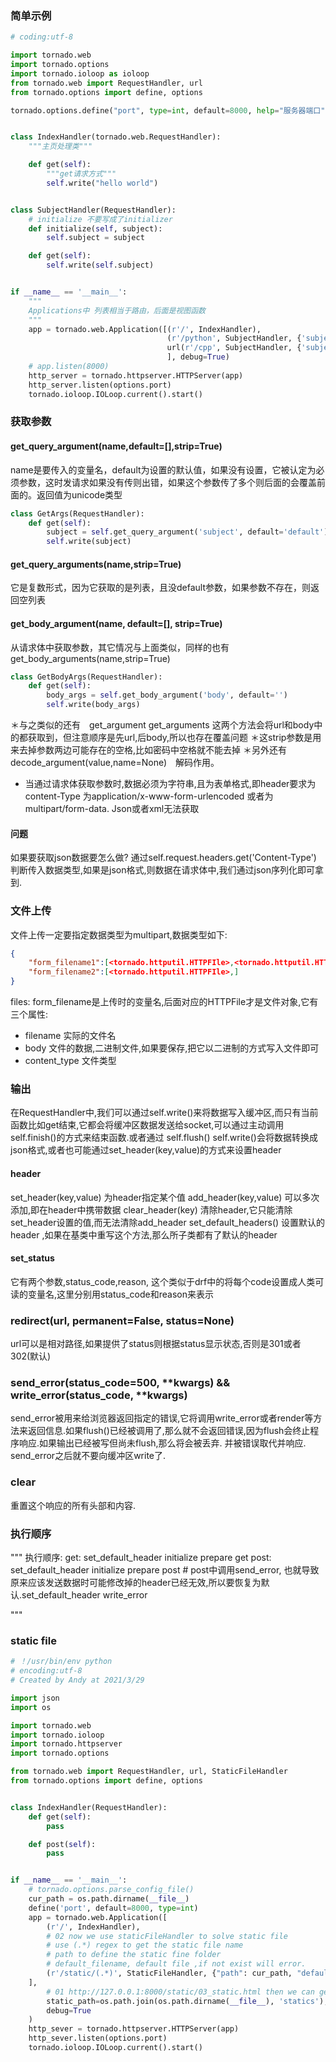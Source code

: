 ### 简单示例

```python
# coding:utf-8

import tornado.web
import tornado.options
import tornado.ioloop as ioloop
from tornado.web import RequestHandler, url
from tornado.options import define, options

tornado.options.define("port", type=int, default=8000, help="服务器端口")


class IndexHandler(tornado.web.RequestHandler):
    """主页处理类"""

    def get(self):
        """get请求方式"""
        self.write("hello world")


class SubjectHandler(RequestHandler):
    # initialize 不要写成了initializer
    def initialize(self, subject):
        self.subject = subject

    def get(self):
        self.write(self.subject)


if __name__ == '__main__':
    """
    Applications中 列表相当于路由，后面是视图函数
    """
    app = tornado.web.Application([(r'/', IndexHandler),
                                   (r'/python', SubjectHandler, {'subject': "python"}),
                                   url(r'/cpp', SubjectHandler, {'subject': "cpp"}, name='cpp_url'),
                                   ], debug=True)
    # app.listen(8000)
    http_server = tornado.httpserver.HTTPServer(app)
    http_server.listen(options.port)
    tornado.ioloop.IOLoop.current().start()

```

### 获取参数

#### get_query_argument(name,default=[],strip=True)

name是要传入的变量名，default为设置的默认值，如果没有设置，它被认定为必须参数，这时发请求如果没有传则出错，如果这个参数传了多个则后面的会覆盖前面的。返回值为unicode类型
```python
class GetArgs(RequestHandler):
    def get(self):
        subject = self.get_query_argument('subject', default='default')
        self.write(subject)
```
#### get_query_arguments(name,strip=True)

它是复数形式，因为它获取的是列表，且没default参数，如果参数不存在，则返回空列表　

#### get_body_argument(name, default=[], strip=True)

从请求体中获取参数，其它情况与上面类似，同样的也有get_body_arguments(name,strip=True)

```python
class GetBodyArgs(RequestHandler):
    def get(self):
        body_args = self.get_body_argument('body', default='')
        self.write(body_args)
```
＊与之类似的还有　get_argument get_arguments 这两个方法会将url和body中的都获取到，但注意顺序是先url,后body,所以也存在覆盖问题
＊这strip参数是用来去掉参数两边可能存在的空格,比如密码中空格就不能去掉
＊另外还有　decode_argument(value,name=None)　解码作用。
 * 当通过请求体获取参数时,数据必须为字符串,且为表单格式,即header要求为content-Type 为application/x-www-form-urlencoded 或者为multipart/form-data.   Json或者xml无法获取

#### 问题
如果要获取json数据要怎么做?
通过self.request.headers.get('Content-Type') 判断传入数据类型,如果是json格式,则数据在请求体中,我们通过json序列化即可拿到.

### 文件上传
文件上传一定要指定数据类型为multipart,数据类型如下:
```json
{
    "form_filename1":[<tornado.httputil.HTTPFIle>,<tornado.httputil.HTTPFile>],
    "form_filename2":[<tornado.httputil.HTTPFIle>,]
}
```
files:
form_filename是上传时的变量名,后面对应的HTTPFile才是文件对象,它有三个属性:
- filename 实际的文件名
- body 文件的数据,二进制文件,如果要保存,把它以二进制的方式写入文件即可
- content_type 文件类型

### 输出

在RequestHandler中,我们可以通过self.write()来将数据写入缓冲区,而只有当前函数比如get结束,它都会将缓冲区数据发送给socket,可以通过主动调用self.finish()的方式来结束函数.或者通过 self.flush()
self.write()会将数据转换成json格式,或者也可能通过set_header(key,value)的方式来设置header

#### header 

set_header(key,value)  为header指定某个值
add_header(key,value) 可以多次添加,即在header中携带数据
clear_header(key) 清除header,它只能清除set_header设置的值,而无法清除add_header
set_default_headers() 设置默认的header ,如果在基类中重写这个方法,那么所子类都有了默认的header

#### set_status

它有两个参数,status_code,reason, 这个类似于drf中的将每个code设置成人类可读的变量名,这里分别用status_code和reason来表示

### redirect(url, permanent=False, status=None)

url可以是相对路径,如果提供了status则根据status显示状态,否则是301或者302(默认)

### send_error(status_code=500, **kwargs) &&  write_error(status_code, **kwargs)

send_error被用来给浏览器返回指定的错误,它将调用write_error或者render等方法来返回信息.如果flush()已经被调用了,那么就不会返回错误,因为flush会终止程序响应.如果输出已经被写但尚未flush,那么将会被丢弃.
并被错误取代并响应.
send_error之后就不要向缓冲区write了.

### clear

重置这个响应的所有头部和内容.

### 执行顺序
"""
执行顺序:
get:
    set_default_header
    initialize
    prepare
    get
post:
    set_default_header
    initialize
    prepare
    post # post中调用send_error, 也就导致原来应该发送数据时可能修改掉的header已经无效,所以要恢复为默认.set_default_header
    write_error

"""

### static file 

```python
# ！/usr/bin/env python
# encoding:utf-8
# Created by Andy at 2021/3/29

import json
import os

import tornado.web
import tornado.ioloop
import tornado.httpserver
import tornado.options

from tornado.web import RequestHandler, url, StaticFileHandler
from tornado.options import define, options


class IndexHandler(RequestHandler):
    def get(self):
        pass

    def post(self):
        pass


if __name__ == '__main__':
    # tornado.options.parse_config_file()
    cur_path = os.path.dirname(__file__)
    define('port', default=8000, type=int)
    app = tornado.web.Application([
        (r'/', IndexHandler),
        # 02 now we use staticFileHandler to solve static file
        # use (.*) regex to get the static file name
        # path to define the static fine folder
        # default_filename, default file ,if not exist will error.
        (r'/static/(.*)', StaticFileHandler, {"path": cur_path, "default_filename": 'index.html'}),
    ],
        # 01 http://127.0.0.1:8000/static/03_static.html then we can get the 03_static.html
        static_path=os.path.join(os.path.dirname(__file__), 'statics'),
        debug=True
    )
    http_sever = tornado.httpserver.HTTPServer(app)
    http_sever.listen(options.port)
    tornado.ioloop.IOLoop.current().start()

```